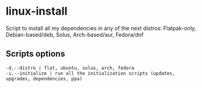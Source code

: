 # linux-install
Script to install all my dependencies in any of the next distros: Flatpak-only, Debian-based/deb, Solus, Arch-based/aur, Fedora/dnf

## Scripts options
```
-d,--distro | flat, ubuntu, solus, arch, fedora
-i,--initialize | run all the initialization scripts (updates, upgrades, dependencies, ppa)
```
